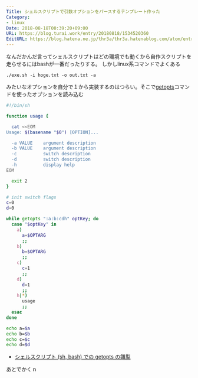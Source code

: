 ```yaml
---
Title: シェルスクリプトで引数オプションをパースするテンプレート作った
Category:
- linux
Date: 2018-08-18T00:39:20+09:00
URL: https://blog.turai.work/entry/20180818/1534520360
EditURL: https://blog.hatena.ne.jp/thr3a/thr3a.hatenablog.com/atom/entry/10257846132611822285
---
```


なんだかんだ言ってシェルスクリプトはどの環境でも動くから自作スクリプトを走らせるにはbashが一番だったりする。
しかしlinux系コマンドでよくある

```
./exe.sh -i hoge.txt -o out.txt -a
```

みたいなオプションを自分で１から実装するのはつらい。そこで[getopts](https://linuxjm.osdn.jp/html/LDP_man-pages/man3/getopt.3.html)コマンドを使ったオプションを読み込む

```sh
#!/bin/sh

function usage {

  cat <<EOM
Usage: $(basename "$0") [OPTION]...

  -a VALUE    argument description
  -b VALUE    argument description
  -c          switch description
  -d          switch description
  -h          display help
EOM

  exit 2
}

# init switch flags
c=0
d=0

while getopts ":a:b:cdh" optKey; do
  case "$optKey" in
    a)
      a=$OPTARG
      ;;
    b)
      b=$OPTARG
      ;;
    c)
      c=1
      ;;
    d)
      d=1
      ;;
    h|*)
      usage
      ;;
  esac
done

echo a=$a
echo b=$b
echo c=$c
echo d=$d
```

- [シェルスクリプト (sh, bash) での getopts の雛型](https://blog.kteru.net/bash-template-for-using-getopts/)

あとでかくｎ
